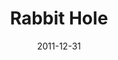 ---
layout: productions
title: Rabbit Hole
date: 2011-12-31
opening_date: 2011-12-31
approx_date: year
Theatre: Theatre Jacksonville
venue: Harold K. Smith Playhouse
cast:
- Howie: Michael Lipp
crew:
---
